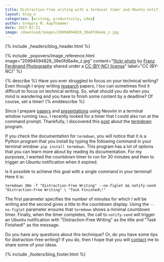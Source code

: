 ```yaml
---
title: Distraction-free writing with a terminal timer and Ubuntu notifications
layout: blog_n
categories: [writing, productivity, idea]
author: Gregory M. Kapfhammer
date: 2017-07-21
image: /download/images/20994094828_38e0fd6a4e_z.jpg
---
```


{% include _headers/blog_header.html %}

<!-- Include header image -->
{% include _popovers/image_reference.html image="20994094828_38e0fd6a4e_z.jpg" content="<a title='Train of Hope, Frankfurt, Germany' href='https://flickr.com/photos/121184747@N06/20994094828'>flickr photo</a> by <a href='https://flickr.com/people/121184747@N06'>Franz Ferdinand Photography</a> shared under a <a href='https://creativecommons.org/licenses/by-nc/2.0/'>CC (BY-NC) license</a>" label="CC (BY-NC)" %}

{% describe %}
Have you ever struggled to focus on your technical writing? Even though I enjoy writing
[research]({{site.baseurl}}research/) papers, I too can sometimes find it difficult to focus on technical writing. So,
what should you do when you mind is wandering and you have to finish some content by a deadline? Of course, set a timer!
{% enddescribe %}

Since I prepare [papers]({{site.baseurl}}research/papers/) and
[presentations]({{site.baseurl}}research/presentations/) using Neovim in a
terminal window running `tmux`, I recently looked for a timer that I could also
run at the command prompt. Thankfully, I discovered this
[post](http://www.slashgeek.net/2016/10/25/termdown-cli-countdown-timer-stopwatch/)
about the [termdown](https://github.com/trehn/termdown) program.

If you check the documentation for `termdown`, you will notice that it is a
Python program that you install by typing the following command in your terminal
window: `pip install termdown`. This program has a lot of options that you can
learn more about by reading its documentation. For my purposes, I wanted the
countdown timer to run for 30 minutes and then to trigger an Ubuntu notification
when it expired.

Is it possible to achieve this goal with a single command in your terminal! Here it is:

```
termdown 30m -T "Distraction-Free Writing" --no-figlet && notify-send "Distraction-Free Writing" \ "Task Finished\!"
```

The first parameter specifies the number of minutes for which I will be writing
and the second gives a title to the countdown display. Using the `--no-figlet`
parameter ensures that `termdown` shows a minimal countdown timer. Finally, when
the timer completes, the call to `notify-send` will trigger an Ubuntu
notification with "Distraction-Free Writing" as the title and "Task Finished!"
as the message.

Do you have any questions about this technique? Or, do you have some tips for
distraction-free writing? If you do, then I hope that you will
[contact]({{site.baseurl}}contact/) me to share some of your ideas.

{% include _footers/blog_footer.html %}

